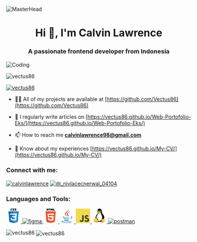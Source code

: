 ![MasterHead](https://camo.githubusercontent.com/5346f5a9b63e9e93ff8265ebb05eeda7fc03e48dfe766ba177c788e5c65c6c86/68747470733a2f2f312e62702e626c6f6773706f742e636f6d2f2d37413457796e774c734d772f58624270435847386648492f41414141414141414d74342f754f613162704c736b5967727747626c6c6853753253446a5f4d69673853584a51434c63424741735948512f73313630302f323030305f36303070782e676966)

<h1 align="center">Hi 👋, I'm Calvin Lawrence</h1>
<h3 align="center">A passionate frontend developer from Indonesia</h3>

<img align="center" justify-content="center" alt="Coding" width="700" height="700" src="https://cdn.dribbble.com/users/1059583/screenshots/4171367/coding-freak.gif">

<p align="left"> <img src="https://komarev.com/ghpvc/?username=vectus86&label=Profile%20views&color=0e75b6&style=flat" alt="vectus86" /> </p>

<p align="left"> <a href="https://github.com/ryo-ma/github-profile-trophy"><img src="https://github-profile-trophy.vercel.app/?username=vectus86" alt="vectus86" /></a> </p>

- 👨‍💻 All of my projects are available at [https://github.com/Vectus86](https://github.com/Vectus86)

- 📝 I regularly write articles on [https://vectus86.github.io/Web-Portofolio-Eks/](https://vectus86.github.io/Web-Portofolio-Eks/)

- 📫 How to reach me **calvinlawrence98@gmail.com**

- 📄 Know about my experiences [https://vectus86.github.io/My-CV/](https://vectus86.github.io/My-CV/)

<h3 align="left">Connect with me:</h3>
<p align="left">
<a href="https://linkedin.com/in/calvinlawrence" target="blank"><img align="center" src="https://raw.githubusercontent.com/rahuldkjain/github-profile-readme-generator/master/src/images/icons/Social/linked-in-alt.svg" alt="calvinlawrence" height="30" width="40" /></a>
<a href="https://instagram.com/@_nivlacecnerwal_04104" target="blank"><img align="center" src="https://raw.githubusercontent.com/rahuldkjain/github-profile-readme-generator/master/src/images/icons/Social/instagram.svg" alt="@_nivlacecnerwal_04104" height="30" width="40" /></a>
</p>

<h3 align="left">Languages and Tools:</h3>
<p align="left"> <a href="https://www.w3schools.com/css/" target="_blank" rel="noreferrer"> <img src="https://raw.githubusercontent.com/devicons/devicon/master/icons/css3/css3-original-wordmark.svg" alt="css3" width="40" height="40"/> </a> <a href="https://www.figma.com/" target="_blank" rel="noreferrer"> <img src="https://www.vectorlogo.zone/logos/figma/figma-icon.svg" alt="figma" width="40" height="40"/> </a> <a href="https://www.w3.org/html/" target="_blank" rel="noreferrer"> <img src="https://raw.githubusercontent.com/devicons/devicon/master/icons/html5/html5-original-wordmark.svg" alt="html5" width="40" height="40"/> </a> <a href="https://www.java.com" target="_blank" rel="noreferrer"> <img src="https://raw.githubusercontent.com/devicons/devicon/master/icons/java/java-original.svg" alt="java" width="40" height="40"/> </a> <a href="https://developer.mozilla.org/en-US/docs/Web/JavaScript" target="_blank" rel="noreferrer"> <img src="https://raw.githubusercontent.com/devicons/devicon/master/icons/javascript/javascript-original.svg" alt="javascript" width="40" height="40"/> </a> <a href="https://www.linux.org/" target="_blank" rel="noreferrer"> <img src="https://raw.githubusercontent.com/devicons/devicon/master/icons/linux/linux-original.svg" alt="linux" width="40" height="40"/> </a> <a href="https://postman.com" target="_blank" rel="noreferrer"> <img src="https://www.vectorlogo.zone/logos/getpostman/getpostman-icon.svg" alt="postman" width="40" height="40"/> </a> </p>

<p><img align="left" src="https://github-readme-stats.vercel.app/api/top-langs?username=vectus86&show_icons=true&locale=en&layout=compact" alt="vectus86" /></p>

<p>&nbsp;<img align="center" src="https://github-readme-stats.vercel.app/api?username=vectus86&show_icons=true&locale=en" alt="vectus86" /></p>
